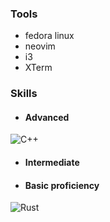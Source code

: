 ### Tools
- fedora linux
- neovim
- i3
- XTerm

### Skills
- #### Advanced
![C++](https://img.shields.io/badge/C%2B%2B-00599C?style=for-the-badge&logo=c%2B%2B&logoColor=white)

- #### Intermediate

- #### Basic proficiency
![Rust](https://img.shields.io/badge/Rust-000000?style=for-the-badge&logo=rust&logoColor=white)
